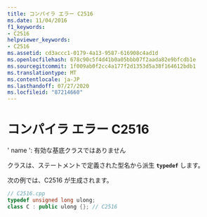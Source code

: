 ```yaml
---
title: コンパイラ エラー C2516
ms.date: 11/04/2016
f1_keywords:
- C2516
helpviewer_keywords:
- C2516
ms.assetid: cd3accc1-0179-4a13-9587-616908c4ad1d
ms.openlocfilehash: 678c90c5f4d41b0a05bbb07f2aada82e9bfcdb1e
ms.sourcegitcommit: 1f009ab0f2cc4a177f2d1353d5a38f164612bdb1
ms.translationtype: MT
ms.contentlocale: ja-JP
ms.lasthandoff: 07/27/2020
ms.locfileid: "87214660"
---
```

# <a name="compiler-error-c2516"></a>コンパイラ エラー C2516

' name ': 有効な基底クラスではありません

クラスは、ステートメントで定義された型名から派生 **`typedef`** します。

次の例では、C2516 が生成されます。

```cpp
// C2516.cpp
typedef unsigned long ulong;
class C : public ulong {}; // C2516
```
